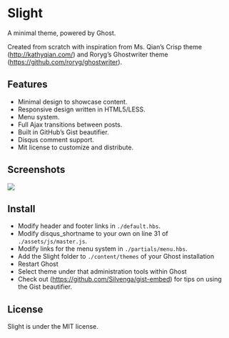 # Slight 

A minimal theme, powered by Ghost. 

Created from scratch with inspiration from Ms. Qian’s Crisp theme (http://kathyqian.com/) and Roryg’s Ghostwriter theme (https://github.com/roryg/ghostwriter). 

## Features

* Minimal design to showcase content.
* Responsive design written in HTML5/LESS.
* Menu system.
* Full Ajax transitions between posts.
* Built in GitHub’s Gist beautifier.
* Disqus comment support.
* Mit license to customize and distribute.

## Screenshots

![](https://store.silvenga.com/slight-screenshot.png)

## Install

* Modify header and footer links in `./default.hbs`.
* Modify disqus_shortname to your own on line 31 of `./assets/js/master.js`.
* Modify links for the menu system in `./partials/menu.hbs`.
* Add the Slight folder to `./content/themes` of your Ghost installation
* Restart Ghost
* Select theme under that administration tools within Ghost
* Check out (https://github.com/Silvenga/gist-embed) for tips on using the Gist beautifier.

## License

Slight is under the MIT license.  
